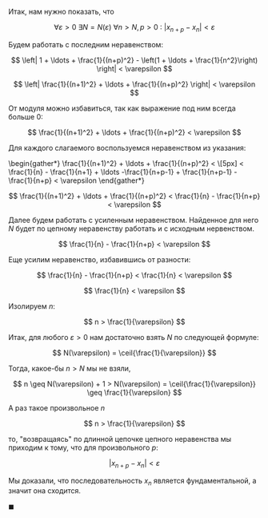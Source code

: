 Итак, нам нужно показать, что

$$ \forall \varepsilon > 0 \ \exists N = N(\varepsilon) \ \forall n > N, p > 0 \ : \ |x_{n+p} - x_n| < \varepsilon $$

Будем работать с последним неравенством:

$$ \left| 1 + \ldots + \frac{1}{(n+p)^2} - \left(1 + \ldots + \frac{1}{n^2}\right) \right| < \varepsilon $$

$$ \left| \frac{1}{(n+1)^2} + \ldots + \frac{1}{(n+p)^2} \right| < \varepsilon $$

От модуля можно избавиться, так как выражение под ним всегда больше $0$:

$$ \frac{1}{(n+1)^2} + \ldots + \frac{1}{(n+p)^2} < \varepsilon $$

Для каждого слагаемого воспользуемся неравенством из указания:

\begin{gather*}
    \frac{1}{(n+1)^2} + \ldots + \frac{1}{(n+p)^2} < 
    \\[5px]
    < \frac{1}{n} - \frac{1}{n+1} + \ldots -\frac{1}{n+p-1} + \frac{1}{n+p-1} - \frac{1}{n+p} < \varepsilon
\end{gather*}

$$ \frac{1}{(n+1)^2} + \ldots + \frac{1}{(n+p)^2} < \frac{1}{n} - \frac{1}{n+p} < \varepsilon $$

Далее будем работать с усиленным неравенством. Найденное для него $N$ будет по цепному неравенству работать и с исходным нервенством.

$$ \frac{1}{n} - \frac{1}{n+p} < \varepsilon $$

Еще усилим неравенство, избавившись от разности:

$$ \frac{1}{n} - \frac{1}{n+p} < \frac{1}{n} < \varepsilon $$

$$ \frac{1}{n} < \varepsilon $$

Изолируем $n$:

$$ n > \frac{1}{\varepsilon} $$

Итак, для любого $\varepsilon > 0$ нам достаточно взять $N$ по следующей формуле:

$$ N(\varepsilon) = \ceil{\frac{1}{\varepsilon}} $$

Тогда, какое-бы $n>N$ мы не взяли,

$$ n \geq N(\varepsilon) + 1 > N(\varepsilon) = \ceil{\frac{1}{\varepsilon}} \geq \frac{1}{\varepsilon}  $$

А раз такое произвольное $n$

$$ n > \frac{1}{\varepsilon} $$

то, "возвращаясь" по длинной цепочке цепного неравенства мы приходим к тому, что для произвольного $p$:

$$ |x_{n+p} - x_n| < \varepsilon $$

Мы доказали, что последовательность $x_n$ является фундаментальной, а значит она сходится.

$\blacksquare$